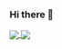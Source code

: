### Hi there 👋
<!-- [![Andres' GitHub stats](https://github-readme-stats.vercel.app/api?username=afarangurens&hide=prs&count_private=true&show_icons=true&theme=radical)](https://github.com/afarangurens/github-readme-stats)

[![Top Langs](https://github-readme-stats.vercel.app/api/top-langs/?username=afarangurens&langs_count=5&layout=compact)](https://github.com/afarangurens/github-readme-stats)
-->
<a href="https://github.com/afarangurens/github-readme-stats">
  <img align="center" src="https://github-readme-stats.vercel.app/api?username=afarangurens&hide=prs&count_private=true&show_icons=true&theme=radical" />
</a>
<a href="https://github.com/afarangurens/github-readme-stats">
  <img align="center" src="https://github-readme-stats.vercel.app/api/top-langs/?username=afarangurens&langs_count=5&layout=compact" />
</a>

